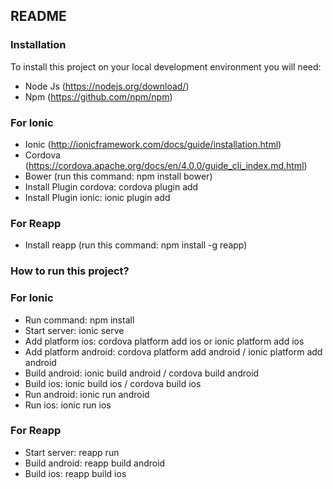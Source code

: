 ## README

### Installation

To install this project on your local development environment you will need:
* Node Js (https://nodejs.org/download/)
* Npm  (https://github.com/npm/npm)

### For Ionic

* Ionic (http://ionicframework.com/docs/guide/installation.html) 
* Cordova (https://cordova.apache.org/docs/en/4.0.0/guide_cli_index.md.html)
* Bower (run this command: npm install bower)
* Install Plugin cordova: cordova plugin add <plugin-package-name>
* Install Plugin ionic: ionic plugin add <plugin-package-name>

### For Reapp

* Install reapp (run this command: npm install -g reapp)


### How to run this project?

### For Ionic

* Run command: npm install
* Start server: ionic serve
* Add platform ios: cordova platform add ios or ionic platform add ios
* Add platform android: cordova platform add android / ionic platform add android
* Build android: ionic build android / cordova build android
* Build ios: ionic build ios / cordova build ios
* Run android: ionic run android
* Run ios: ionic run ios

### For Reapp

* Start server: reapp run
* Build android: reapp build android
* Build ios: reapp build ios
